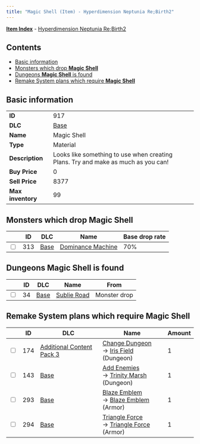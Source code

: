 ```yaml
---
title: "Magic Shell (Item) - Hyperdimension Neptunia Re;Birth2"
---
```


[**Item Index**](/neptunia/rb2/item/index.html) - [Hyperdimension Neptunia Re;Birth2](/neptunia/rb2)

## Contents

- [Basic information](#basic-information)
- [Monsters which drop **Magic Shell**](#monsters-which-drop-magic-shell)
- [Dungeons **Magic Shell** is found](#dungeons-magic-shell-is-found)
- [Remake System plans which require **Magic Shell**](#remake-system-plans-which-require-magic-shell)

## Basic information

|   |   |
| -- | -- |
| **ID** | 917 |
| **DLC** | [Base](/neptunia/rb2/dlc/0-base.html) |
| **Name** | Magic Shell |
| **Type** | Material |
| **Description** | Looks like something to use when creating Plans. Try and make as much as you can! |
| **Buy Price** | 0 |
| **Sell Price** | 8377 |
| **Max inventory** | 99 |

## Monsters which drop **Magic Shell**

|    | ID | DLC | Name | Base drop rate |
| -- | -- | --- | ---- | -------------- |
| <input type="checkbox" id="rb2-monster-0-313" class="trackbox" /> | 313 | [Base](/neptunia/rb2/dlc/0-base.html) | [Dominance Machine](/neptunia/rb2/monster/0-313-dominance-machine.html) | 70% |

## Dungeons **Magic Shell** is found

|    | ID | DLC | Name | From |
| -- | -- | --- | ---- | ---- |
| <input type="checkbox" id="rb2-dungeon-0-34" class="trackbox" /> | 34 | [Base](/neptunia/rb2/dlc/0-base.html) | [Sublie Road](/neptunia/rb2/dungeon/0-34-sublie-road.html) | Monster drop |

## Remake System plans which require **Magic Shell**

|    | ID | DLC | Name | Amount |
| -- | -- | --- | ---- | ------ |
| <input type="checkbox" id="rb2-remake-5-174" class="trackbox" /> | 174 | [Additional Content Pack 3](/neptunia/rb2/dlc/5-pack3.html) | [Change Dungeon](/neptunia/rb2/remake/5-174-change-dungeon.html)<br />→ [Iris Field](/neptunia/rb2/dungeon/0-17-iris-field.html) (Dungeon) | 1 |
| <input type="checkbox" id="rb2-remake-0-143" class="trackbox" /> | 143 | [Base](/neptunia/rb2/dlc/0-base.html) | [Add Enemies](/neptunia/rb2/remake/0-143-add-enemies.html)<br />→ [Trinity Marsh](/neptunia/rb2/dungeon/0-35-trinity-marsh.html) (Dungeon) | 1 |
| <input type="checkbox" id="rb2-remake-0-293" class="trackbox" /> | 293 | [Base](/neptunia/rb2/dlc/0-base.html) | [Blaze Emblem](/neptunia/rb2/remake/0-293-blaze-emblem.html)<br />→ [Blaze Emblem](/neptunia/rb2/item/0-1648-blaze-emblem.html) (Armor) | 1 |
| <input type="checkbox" id="rb2-remake-0-294" class="trackbox" /> | 294 | [Base](/neptunia/rb2/dlc/0-base.html) | [Triangle Force](/neptunia/rb2/remake/0-294-triangle-force.html)<br />→ [Triangle Force](/neptunia/rb2/item/0-1649-triangle-force.html) (Armor) | 1 |